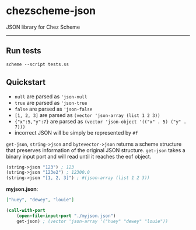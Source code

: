 # chezscheme-json

JSON library for Chez Scheme

---

## Run tests

```
scheme --script tests.ss
```

## Quickstart

- `null` are parsed as `'json-null`
- `true` are parsed as `'json-true`
- `false` are parsed as `'json-false`
- `[1, 2, 3]` are parsed as `(vector 'json-array (list 1 2 3))`
- `{"x":5,"y":7}` are parsed as `(vector 'json-object '(("x" . 5) ("y" . 7)))`
- incorrect JSON will be simply be represented by `#f`

`get-json`, `string->json` and `bytevector->json` returns a scheme structure that preserves information of the original JSON structure. `get-json` takes a binary input port and will read until it reaches the eof object.

```scheme
(string->json "123") ; 123
(string->json "123e2") ; 12300.0
(string->json "[1, 2, 3]") ; #(json-array (list 1 2 3))
```

**myjson.json**:

```json
["huey", "dewey", "louie"]
```

```scheme
(call-with-port
    (open-file-input-port "./myjson.json")
    get-json) ; (vector 'json-array '("huey" "dewey" "louie"))
```
